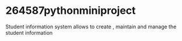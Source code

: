 # 264587pythonminiproject
Student information system allows to create , maintain and manage the student information
